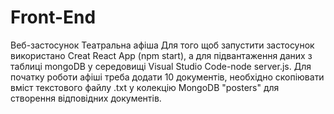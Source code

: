 # Front-End
Веб-застосунок Театральна афіша
Для того щоб запустити застосунок використано Creat React App (npm start), а для підвантаження даних з таблиці mongoDB у середовищі Visual Studio Code-node server.js.
Для початку роботи афіші треба додати 10 документів, необхідно скопіювати вміст текстового файлу .txt у колекцію MongoDB "posters" для створення відповідних документів.
